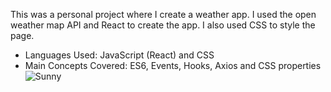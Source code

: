 This was a personal project where I create a weather app. I used the open weather map API and React to create the app. 
I also used CSS to style the page.

- Languages Used: JavaScript (React) and CSS
- Main Concepts Covered: ES6, Events, Hooks, Axios and CSS properties
![Sunny](https://user-images.githubusercontent.com/112906660/211684237-7d1105b6-7940-424b-8b52-2a503d6e9dfb.jpg)
